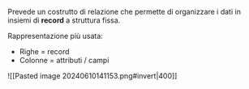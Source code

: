 Prevede un costrutto di relazione che permette di organizzare i dati in insiemi di **record** a struttura fissa. 

Rappresentazione più usata: 
- Righe = record
- Colonne = attributi / campi

![[Pasted image 20240610141153.png#invert|400]]
